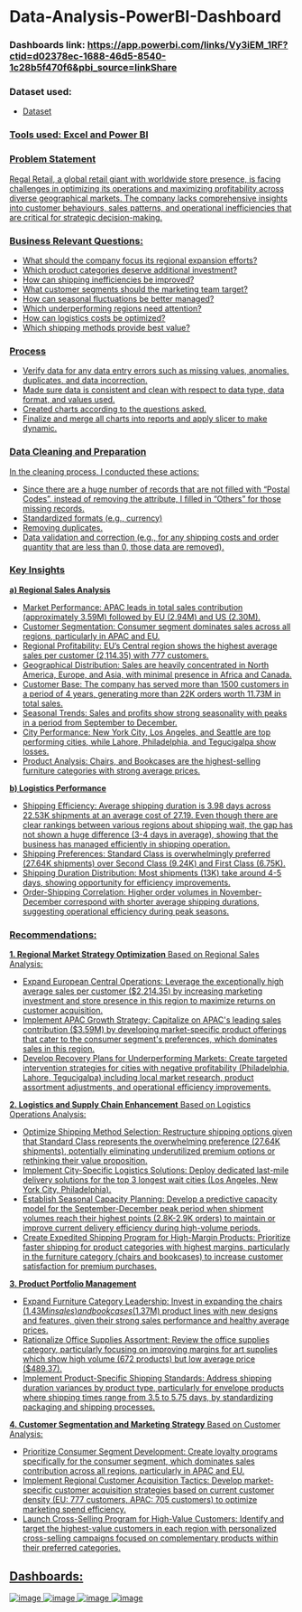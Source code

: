 # Data-Analysis-PowerBI-Dashboard
### Dashboards link: https://app.powerbi.com/links/Vy3iEM_1RF?ctid=d02378ec-1688-46d5-8540-1c28b5f470f6&pbi_source=linkShare 
### Dataset used: 
- <a href="https://github.com/delwynluu/Data-Analysis-PowerBI-Dashboard/blob/main/Regal-Retail-Dataset.xlsx">Dataset
### Tools used: Excel and Power BI 
### Problem Statement 
Regal Retail, a global retail giant with worldwide store presence, is facing challenges in optimizing its operations and maximizing profitability across diverse geographical markets. The company lacks comprehensive insights into customer behaviours, sales patterns, and operational inefficiencies that are critical for strategic decision-making. 
### Business Relevant Questions:
-  What should the company focus its regional expansion efforts? 
-  Which product categories deserve additional investment? 
-  How can shipping inefficiencies be improved? 
-  What customer segments should the marketing team target? 
-  How can seasonal fluctuations be better managed? 
-  Which underperforming regions need attention? 
-  How can logistics costs be optimized?
-  Which shipping methods provide best value? 
### Process
- 	Verify data for any data entry errors such as missing values, anomalies, duplicates, and data incorrection. 
- 	Made sure data is consistent and clean with respect to data type, data format, and values used. 
- 	Created charts according to the questions asked. 
- 	Finalize and merge all charts into reports and apply slicer to make dynamic. 
### Data Cleaning and Preparation 
In the cleaning process, I conducted these actions: 
-  Since there are a huge number of records that are not filled with “Postal Codes”, instead of removing the attribute, I filled in “Others” for those missing records. 
-  Standardized formats (e.g., currency) 
-  Removing duplicates. 
-  Data validation and correction (e.g., for any shipping costs and order quantity that are less than 0, those data are removed).
### Key Insights 
**a) Regional Sales Analysis**
- 	Market Performance: APAC leads in total sales contribution (approximately 3.59M) followed by EU (2.94M) and US (2.30M). 
- 	Customer Segmentation: Consumer segment dominates sales across all regions, particularly in APAC and EU. 
- 	Regional Profitability: EU’s Central region shows the highest average sales per customer (2,114.35) with 777 customers. 
- 	Geographical Distribution: Sales are heavily concentrated in North America, Europe, and Asia, with minimal presence in Africa and Canada. 
- 	Customer Base: The company has served more than 1500 customers in a period of 4 years, generating more than 22K orders worth 11.73M in total sales. 
- 	Seasonal Trends: Sales and profits show strong seasonality with peaks in a period from September to December. 
- 	City Performance: New York City, Los Angeles, and Seattle are top performing cities, while Lahore, Philadelphia, and Tegucigalpa show losses. 
- 	Product Analysis: Chairs, and Bookcases are the highest-selling furniture categories with strong average prices.
  
**b) Logistics Performance**
-  Shipping Efficiency: Average shipping duration is 3.98 days across 22.53K shipments at an average cost of 27.19. Even though there are clear rankings between various regions about shipping wait, the gap has not shown a huge difference (3-4 days in average), showing that the business has managed efficiently in shipping operation. 
-	Shipping Preferences: Standard Class is overwhelmingly preferred (27.64K shipments) over Second Class (9.24K) and First Class (6.75K).
-	 Shipping Duration Distribution: Most shipments (13K) take around 4-5 days, showing opportunity for efficiency improvements. 
-	Order-Shipping Correlation: Higher order volumes in November-December correspond with shorter average shipping durations, suggesting operational efficiency during peak seasons.
### Recommendations: 

**1. Regional Market Strategy Optimization**
Based on Regional Sales Analysis:
-	Expand European Central Operations: Leverage the exceptionally high average sales per customer ($2,214.35) by increasing marketing investment and store presence in this region to maximize returns on customer acquisition.
-	Implement APAC Growth Strategy: Capitalize on APAC's leading sales contribution ($3.59M) by developing market-specific product offerings that cater to the consumer segment's preferences, which dominates sales in this region.
-	Develop Recovery Plans for Underperforming Markets: Create targeted intervention strategies for cities with negative profitability (Philadelphia, Lahore, Tegucigalpa) including local market research, product assortment adjustments, and operational efficiency improvements.
  
**2. Logistics and Supply Chain Enhancement**
Based on Logistics Operations Analysis:
-	Optimize Shipping Method Selection: Restructure shipping options given that Standard Class represents the overwhelming preference (27.64K shipments), potentially eliminating underutilized premium options or rethinking their value proposition.
-	Implement City-Specific Logistics Solutions: Deploy dedicated last-mile delivery solutions for the top 3 longest wait cities (Los Angeles, New York City, Philadelphia). 
-	Establish Seasonal Capacity Planning: Develop a predictive capacity model for the September-December peak period when shipment volumes reach their highest points (2.8K-2.9K orders) to maintain or improve current delivery efficiency during high-volume periods.
- Create Expedited Shipping Program for High-Margin Products: Prioritize faster shipping for product categories with highest margins, particularly in the furniture category (chairs and bookcases) to increase customer satisfaction for premium purchases.
  
**3. Product Portfolio Management**
- Expand Furniture Category Leadership: Invest in expanding the chairs ($1.43M in sales) and bookcases ($1.37M) product lines with new designs and features, given their strong sales performance and healthy average prices.
- Rationalize Office Supplies Assortment: Review the office supplies category, particularly focusing on improving margins for art supplies which show high volume (672 products) but low average price ($489.37).
- Implement Product-Specific Shipping Standards: Address shipping duration variances by product type, particularly for envelope products where shipping times range from 3.5 to 5.75 days, by standardizing packaging and shipping processes.
  
**4. Customer Segmentation and Marketing Strategy**
Based on Customer Analysis:
-	Prioritize Consumer Segment Development: Create loyalty programs specifically for the consumer segment, which dominates sales contribution across all regions, particularly in APAC and EU.
-	Implement Regional Customer Acquisition Tactics: Develop market-specific customer acquisition strategies based on current customer density (EU: 777 customers, APAC: 705 customers) to optimize marketing spend efficiency.
-	Launch Cross-Selling Program for High-Value Customers: Identify and target the highest-value customers in each region with personalized cross-selling campaigns focused on complementary products within their preferred categories.
  
## Dashboards: 
![image](https://github.com/user-attachments/assets/ef25e792-eecc-4ba7-8830-c95059405544)
![image](https://github.com/user-attachments/assets/4e34213a-9df5-4f3f-908d-6b411195a03e)
![image](https://github.com/user-attachments/assets/53955d9b-9df6-4c31-be9d-7a7691c02369)
![image](https://github.com/user-attachments/assets/a73c37aa-e444-4b4d-9a6e-21a73a1d7725)









